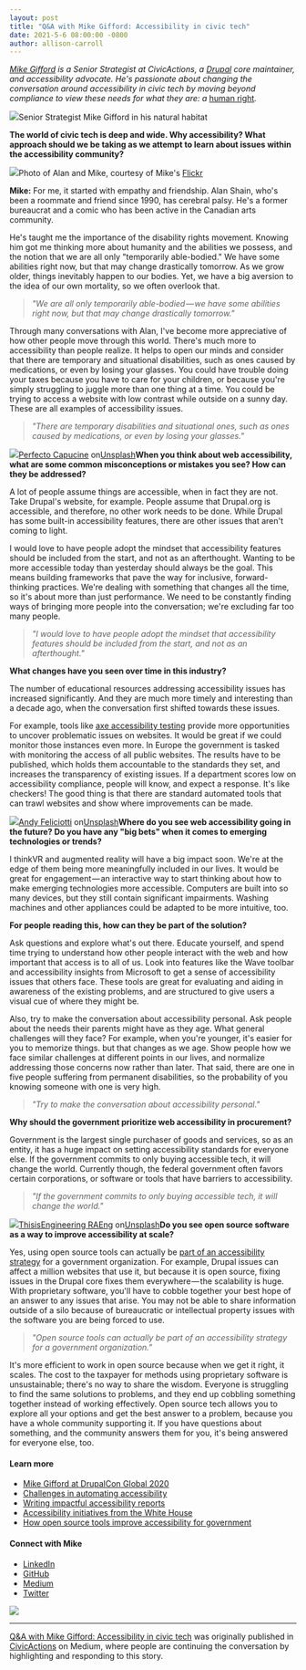 ```yaml
---
layout: post
title: "Q&A with Mike Gifford: Accessibility in civic tech"
date: 2021-5-6 08:00:00 -0800
author: allison-carroll
---
```

[*Mike Gifford*](https://civicactions.com/team/mike-gifford) *is a Senior Strategist at CivicActions, a* [*Drupal*](https://www.drupal.org/u/mgifford) *core maintainer, and accessibility advocate. He's passionate about changing the conversation around accessibility in civic tech by moving beyond compliance to view these needs for what they are: a* [human right](https://www.un.org/development/desa/disabilities/convention-on-the-rights-of-persons-with-disabilities.html)*.*

![](https://cdn-images-1.medium.com/max/300/1*8872YgkIHydqOGBqnLf_XQ.jpeg)Senior Strategist Mike Gifford in his natural habitat

**The world of civic tech is deep and wide. Why accessibility? What approach should we be taking as we attempt to learn about issues within the accessibility community?**

![](https://cdn-images-1.medium.com/max/267/1*gayAWvkTqT9vCEDA--WQWg.jpeg)Photo of Alan and Mike, courtesy of Mike's [Flickr](https://www.flickr.com/photos/mgifford/43726252162/in/photolist-7YWkEH-aPgReD-28fT1Pz-28fT32K-GjYrLW-ST6bc5-24pNY74-28wDTtS-29BX7V6-24pNZ9e-2dVjQ4W-2dVjR9b-24pP2fD-2dVjQZd-2eWDw4U-24pP1oD-2dCqXCK-kzhBxV-MFpXty-MFpWmo-MFpVbN-29BWv1S-29BWtnm-29Gc2zV-29Gc1Bx-pZftbo-29BWeWo-29BWspu-pZfqg5-FrMc1Q-FrMcyJ-P1edeT-E92xUC-AQ6Kn-FrMbBd-SwY22Z-SwY3bc-SwY2VH-SwY3xz-SwY2ux-SwY2ht-SEFn7Q)

**Mike:** For me, it started with empathy and friendship. Alan Shain, who's been a roommate and friend since 1990, has cerebral palsy. He's a former bureaucrat and a comic who has been active in the Canadian arts community.

He's taught me the importance of the disability rights movement. Knowing him got me thinking more about humanity and the abilities we possess, and the notion that we are all only "temporarily able-bodied." We have some abilities right now, but that may change drastically tomorrow. As we grow older, things inevitably happen to our bodies. Yet, we have a big aversion to the idea of our own mortality, so we often overlook that.


> *"We are all only temporarily able-bodied — we have some abilities right now, but that may change drastically tomorrow."*

Through many conversations with Alan, I've become more appreciative of how other people move through this world. There's much more to accessibility than people realize. It helps to open our minds and consider that there are temporary and situational disabilities, such as ones caused by medications, or even by losing your glasses. You could have trouble doing your taxes because you have to care for your children, or because you're simply struggling to juggle more than one thing at a time. You could be trying to access a website with low contrast while outside on a sunny day. These are all examples of accessibility issues.


> *"There are temporary disabilities and situational ones, such as ones caused by medications, or even by losing your glasses."*

![](https://cdn-images-1.medium.com/max/512/1*eql_kL_2w38l3Xc5v8767g.jpeg)[Perfecto Capucine](https://unsplash.com/@perfecto_capucine?utm_source=unsplash&utm_medium=referral&utm_content=creditCopyText) on[Unsplash](https://unsplash.com/photos/3gC4gBnD3Xs)**When you think about web accessibility, what are some common misconceptions or mistakes you see? How can they be addressed?**

A lot of people assume things are accessible, when in fact they are not. Take Drupal's website, for example. People assume that Drupal.org is accessible, and therefore, no other work needs to be done. While Drupal has some built-in accessibility features, there are other issues that aren't coming to light.

I would love to have people adopt the mindset that accessibility features should be included from the start, and not as an afterthought. Wanting to be more accessible today than yesterday should always be the goal. This means building frameworks that pave the way for inclusive, forward-thinking practices. We're dealing with something that changes all the time, so it's about more than just performance. We need to be constantly finding ways of bringing more people into the conversation; we're excluding far too many people.


> *"I would love to have people adopt the mindset that accessibility features should be included from the start, and not as an afterthought."*

**What changes have you seen over time in this industry?**

The number of educational resources addressing accessibility issues has increased significantly. And they are much more timely and interesting than a decade ago, when the conversation first shifted towards these issues.

For example, tools like [axe accessibility testing](https://www.deque.com/axe/) provide more opportunities to uncover problematic issues on websites. It would be great if we could monitor those instances even more. In Europe the government is tasked with monitoring the access of all public websites. The results have to be published, which holds them accountable to the standards they set, and increases the transparency of existing issues. If a department scores low on accessibility compliance, people will know, and expect a response. It's like checkers! The good thing is that there are standard automated tools that can trawl websites and show where improvements can be made.

![](https://cdn-images-1.medium.com/max/369/1*H2PPMC2NG_aVND_u_O-3Gg.jpeg)[Andy Feliciotti](https://unsplash.com/@someguy?utm_source=unsplash&utm_medium=referral&utm_content=creditCopyText) on[Unsplash](https://unsplash.com/photos/oN_cUY1v7hs)**Where do you see web accessibility going in the future? Do you have any "big bets" when it comes to emerging technologies or trends?**

I thinkVR and augmented reality will have a big impact soon. We're at the edge of them being more meaningfully included in our lives. It would be great for engagement — an interactive way to start thinking about how to make emerging technologies more accessible. Computers are built into so many devices, but they still contain significant impairments. Washing machines and other appliances could be adapted to be more intuitive, too.

**For people reading this, how can they be part of the solution?**

Ask questions and explore what's out there. Educate yourself, and spend time trying to understand how other people interact with the web and how important that access is to all of us. Look into features like the Wave toolbar and accessibility insights from Microsoft to get a sense of accessibility issues that others face. These tools are great for evaluating and aiding in awareness of the existing problems, and are structured to give users a visual cue of where they might be.

Also, try to make the conversation about accessibility personal. Ask people about the needs their parents might have as they age. What general challenges will they face? For example, when you're younger, it's easier for you to memorize things. but that changes as we age. Show people how we face similar challenges at different points in our lives, and normalize addressing those concerns now rather than later. That said, there are one in five people suffering from permanent disabilities, so the probability of you knowing someone with one is very high.


> *"Try to make the conversation about accessibility personal."*

**Why should the government prioritize web accessibility in procurement?**

Government is the largest single purchaser of goods and services, so as an entity, it has a huge impact on setting accessibility standards for everyone else. If the government commits to only buying accessible tech, it will change the world. Currently though, the federal government often favors certain corporations, or software or tools that have barriers to accessibility.


> *"If the government commits to only buying accessible tech, it will change the world."*

![](https://cdn-images-1.medium.com/max/341/1*f5XKnDOq1tUEOLLNF4mUMg.jpeg)[ThisisEngineering RAEng](https://unsplash.com/@thisisengineering?utm_source=unsplash&utm_medium=referral&utm_content=creditCopyText) on[Unsplash](https://unsplash.com/photos/o6jUolZ7QJk)**Do you see open source software as a way to improve accessibility at scale?**

Yes, using open source tools can actually be [part of an accessibility strategy](https://medium.com/civicactions/4-ways-to-improve-government-accessibility-through-open-source-8e20fabc7281) for a government organization. For example, Drupal issues can affect a million websites that use it, but because it is open source, fixing issues in the Drupal core fixes them everywhere — the scalability is huge. With proprietary software, you'll have to cobble together your best hope of an answer to any issues that arise. You may not be able to share information outside of a silo because of bureaucratic or intellectual property issues with the software you are being forced to use.


> *"Open source tools can actually be part of an accessibility strategy for a government organization."*

It's more efficient to work in open source because when we get it right, it scales. The cost to the taxpayer for methods using proprietary software is unsustainable; there's no way to share the wisdom. Everyone is struggling to find the same solutions to problems, and they end up cobbling something together instead of working effectively. Open source tech allows you to explore all your options and get the best answer to a problem, because you have a whole community supporting it. If you have questions about something, and the community answers them for you, it's being answered for everyone else, too.

#### **Learn more**

* [Mike Gifford at DrupalCon Global 2020](https://medium.com/civicactions/government-accessibility-and-the-cms-problem-588a07088c65)
* [Challenges in automating accessibility](https://medium.com/openconcept-stories/would-you-publish-without-spellchecking-9166ce8b00de)
* [Writing impactful accessibility reports](https://medium.com/openconcept-stories/writing-impactful-accessibility-reports-d6cdd84356fd)
* [Accessibility initiatives from the White House](https://medium.com/civicactions/whitehouse-gov-makes-an-accessibility-statement-5de37580209)
* [How open source tools improve accessibility for government](https://medium.com/civicactions/4-ways-to-improve-government-accessibility-through-open-source-8e20fabc7281)

#### **Connect with Mike**

* [LinkedIn](https://www.linkedin.com/in/mgifford/)
* [GitHub](https://github.com/mgifford)
* [Medium](https://mgifford.medium.com/)
* [Twitter](https://twitter.com/mgifford)

![](https://medium.com/_/stat?event=post.clientViewed&referrerSource=full_rss&postId=339ff94f017f)

---

[Q&A with Mike Gifford: Accessibility in civic tech](https://medium.com/civicactions/q-a-with-mike-gifford-accessibility-in-civic-tech-339ff94f017f) was originally published in [CivicActions](https://medium.com/civicactions) on Medium, where people are continuing the conversation by highlighting and responding to this story.

